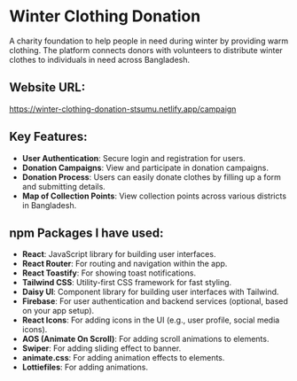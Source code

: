 # Winter Clothing Donation

A charity foundation to help people in need during winter by providing warm clothing. The platform connects donors with volunteers to distribute winter clothes to individuals in need across Bangladesh.

## Website URL:

https://winter-clothing-donation-stsumu.netlify.app/campaign

## Key Features:

- **User Authentication**: Secure login and registration for users.
- **Donation Campaigns**: View and participate in donation campaigns.
- **Donation Process**: Users can easily donate clothes by filling up a form and submitting details.
- **Map of Collection Points**: View collection points across various districts in Bangladesh.


## npm Packages I have used:

- **React**: JavaScript library for building user interfaces.
- **React Router**: For routing and navigation within the app.
- **React Toastify**: For showing toast notifications.
- **Tailwind CSS**: Utility-first CSS framework for fast styling.
- **Daisy UI**: Component library for building user interfaces with Tailwind.
- **Firebase**: For user authentication and backend services (optional, based on your app setup).
- **React Icons**: For adding icons in the UI (e.g., user profile, social media icons).
- **AOS (Animate On Scroll)**: For adding scroll animations to elements.
- **Swiper**: For adding sliding effect to banner.
- **animate.css**: For adding animation effects to elements.
- **Lottiefiles**: For adding animations.



